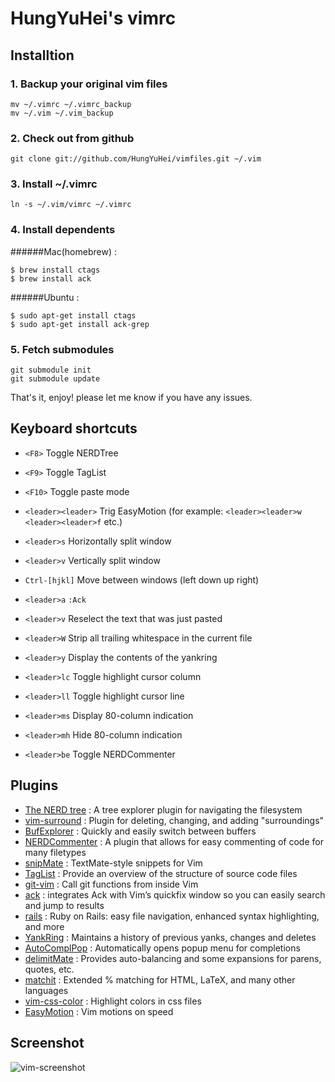# HungYuHei's vimrc

## Installtion

### 1. Backup your original vim files

```
mv ~/.vimrc ~/.vimrc_backup
mv ~/.vim ~/.vim_backup
```

### 2. Check out from github

```
git clone git://github.com/HungYuHei/vimfiles.git ~/.vim
```

### 3. Install ~/.vimrc

```
ln -s ~/.vim/vimrc ~/.vimrc
```

### 4. Install dependents

######Mac(homebrew) :

```
$ brew install ctags
$ brew install ack
```

######Ubuntu :

```
$ sudo apt-get install ctags
$ sudo apt-get install ack-grep
```

### 5. Fetch submodules

```
git submodule init
git submodule update
```

That's it, enjoy!
please let me know if you have any issues.

## Keyboard shortcuts

* `<F8>` Toggle NERDTree
* `<F9>` Toggle TagList
* `<F10>` Toggle paste mode
* `<leader><leader>` Trig EasyMotion (for example: `<leader><leader>w` `<leader><leader>f` etc.)
* `<leader>s` Horizontally split window
* `<leader>v` Vertically split window
* `Ctrl-[hjkl]` Move between windows (left down up right)

* `<leader>a` `:Ack`
* `<leader>v` Reselect the text that was just pasted
* `<leader>W` Strip all trailing whitespace in the current file
* `<leader>y` Display the contents of the yankring
* `<leader>lc` Toggle highlight cursor column
* `<leader>ll` Toggle highlight cursor line
* `<leader>ms` Display 80-column indication
* `<leader>mh` Hide 80-column indication
* `<leader>be` Toggle NERDCommenter

## Plugins

* [The NERD tree](http://www.vim.org/scripts/script.php?script_id=1658) : A tree explorer plugin for navigating the filesystem
* [vim-surround](http://www.vim.org/scripts/script.php?script_id=1697) : Plugin for deleting, changing, and adding "surroundings"
* [BufExplorer](http://www.vim.org/scripts/script.php?script_id=42) : Quickly and easily switch between buffers
* [NERDCommenter](http://www.vim.org/scripts/script.php?script_id=1218) : A plugin that allows for easy commenting of code for many filetypes
* [snipMate](http://www.vim.org/scripts/script.php?script_id=2540) : TextMate-style snippets for Vim
* [TagList](http://www.vim.org/scripts/script.php?script_id=273) : Provide an overview of the structure of source code files
* [git-vim](https://github.com/motemen/git-vim) : Call git functions from inside Vim
* [ack](http://www.vim.org/scripts/script.php?script_id=2572) : integrates Ack with Vim’s quickfix window so you can easily search and jump to results
* [rails](http://www.vim.org/scripts/script.php?script_id=1567) : Ruby on Rails: easy file navigation, enhanced syntax highlighting, and more
* [YankRing](http://www.vim.org/scripts/script.php?script_id=1234) : Maintains a history of previous yanks, changes and deletes
* [AutoComplPop](http://www.vim.org/scripts/script.php?script_id=1879) : Automatically opens popup menu for completions
* [delimitMate](http://www.vim.org/scripts/script.php?script_id=2754) : Provides auto-balancing and some expansions for parens, quotes, etc. 
* [matchit](http://www.vim.org/scripts/script.php?script_id=39) : Extended % matching for HTML, LaTeX, and many other languages
* [vim-css-color](https://github.com/skammer/vim-css-color) : Highlight colors in css files
* [EasyMotion](https://github.com/Lokaltog/vim-easymotion) : Vim motions on speed

## Screenshot

![vim-screenshot](http://pic.yupoo.com/hungyuhei/BHzoc9O8/medish.jpg)
